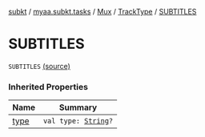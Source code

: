 [subkt](../../../index.md) / [myaa.subkt.tasks](../../index.md) / [Mux](../index.md) / [TrackType](index.md) / [SUBTITLES](./-s-u-b-t-i-t-l-e-s.md)

# SUBTITLES

`SUBTITLES` [(source)](https://github.com/Myaamori/SubKt/blob/0.1.8/src/main/kotlin/myaa/subkt/tasks/muxtask.kt#L100)

### Inherited Properties

| Name | Summary |
|---|---|
| [type](type.md) | `val type: `[`String`](https://kotlinlang.org/api/latest/jvm/stdlib/kotlin/-string/index.html)`?` |
